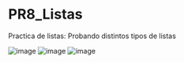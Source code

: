 # PR8_Listas
Practica de listas: Probando distintos tipos de listas

![image](https://github.com/user-attachments/assets/5ea6a0e8-84ff-40f1-b175-7a33619d5098)
![image](https://github.com/user-attachments/assets/070e1b57-2847-4077-ab39-1201b5de9c76)
![image](https://github.com/user-attachments/assets/0d87a934-1cd3-4cad-8968-8d435412c3bd)


